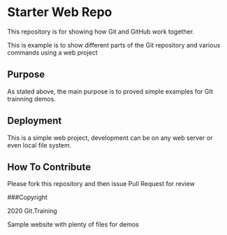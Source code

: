 # Starter Web Repo

This repository is for showing how Git and GitHub work together.

This is example is to show different parts of the Git repository and various commands using a web project

## Purpose

As stated above, the main purpose is to proved simple examples for GIt trainning demos.

## Deployment

This is a simple web project, development can be on any web server or even local file system.

## How To Contribute

Please fork this repository and then issue Pull Request for review

###Copyright

2020 Git.Training

Sample website with plenty of files for demos